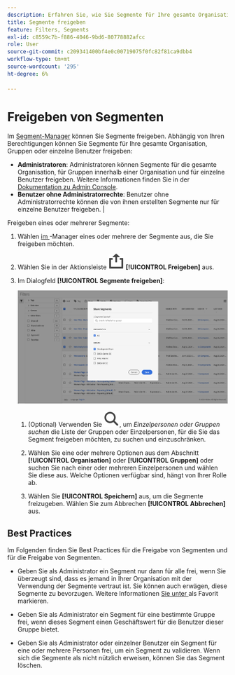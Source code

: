 ```yaml
---
description: Erfahren Sie, wie Sie Segmente für Ihre gesamte Organisation, Gruppen oder einzelne Benutzer freigeben können.
title: Segmente freigeben
feature: Filters, Segments
exl-id: c8559c7b-f886-4046-9bd6-80778882afcc
role: User
source-git-commit: c209341400bf4e0c00719075f0fc82f81ca9dbb4
workflow-type: tm+mt
source-wordcount: '295'
ht-degree: 6%

---
```


# Freigeben von Segmenten

Im [Segment-Manager](seg-manage.md) können Sie Segmente freigeben. Abhängig von Ihren Berechtigungen können Sie Segmente für Ihre gesamte Organisation, Gruppen oder einzelne Benutzer freigeben:

* **Administratoren**: Administratoren können Segmente für die gesamte Organisation, für Gruppen innerhalb einer Organisation und für einzelne Benutzer freigeben. Weitere Informationen finden Sie in der [Dokumentation zu Admin Console](https://helpx.adobe.com/de/enterprise/using/manage-products.html).
* **Benutzer ohne Administratorrechte**: Benutzer ohne Administratorrechte können die von ihnen erstellten Segmente nur für einzelne Benutzer freigeben. |

Freigeben eines oder mehrerer Segmente:

1. Wählen [ im ](seg-manage.md)-Manager eines oder mehrere der Segmente aus, die Sie freigeben möchten.
1. Wählen Sie in der Aktionsleiste ![Freigeben](/help/assets/icons/ShareAlt.svg) **[!UICONTROL Freigeben]** aus.
1. Im Dialogfeld **[!UICONTROL Segmente freigeben]**:

   ![Dialogfeld „Segment freigeben“](assets/share-filter-dialog.png)

   1. (Optional) Verwenden Sie ![Suche](/help/assets/icons/Search.svg), um *Einzelpersonen oder Gruppen suchen* die Liste der Gruppen oder Einzelpersonen, für die Sie das Segment freigeben möchten, zu suchen und einzuschränken.

   1. Wählen Sie eine oder mehrere Optionen aus dem Abschnitt **[!UICONTROL Organisation]** oder **[!UICONTROL Gruppen]** oder suchen Sie nach einer oder mehreren Einzelpersonen und wählen Sie diese aus. Welche Optionen verfügbar sind, hängt von Ihrer Rolle ab.

   1. Wählen Sie **[!UICONTROL Speichern]** aus, um die Segmente freizugeben. Wählen Sie zum Abbrechen **[!UICONTROL Abbrechen]** aus.

## Best Practices

Im Folgenden finden Sie Best Practices für die Freigabe von Segmenten und für die Freigabe von Segmenten.

* Geben Sie als Administrator ein Segment nur dann für alle frei, wenn Sie überzeugt sind, dass es jemand in Ihrer Organisation mit der Verwendung der Segmente vertraut ist. Sie können auch erwägen, diese Segmente zu bevorzugen. Weitere Informationen [ Sie unter ](seg-favorite.md) als Favorit markieren.

* Geben Sie als Administrator ein Segment für eine bestimmte Gruppe frei, wenn dieses Segment einen Geschäftswert für die Benutzer dieser Gruppe bietet.

* Geben Sie als Administrator oder einzelner Benutzer ein Segment für eine oder mehrere Personen frei, um ein Segment zu validieren. Wenn sich die Segmente als nicht nützlich erweisen, können Sie das Segment löschen.
